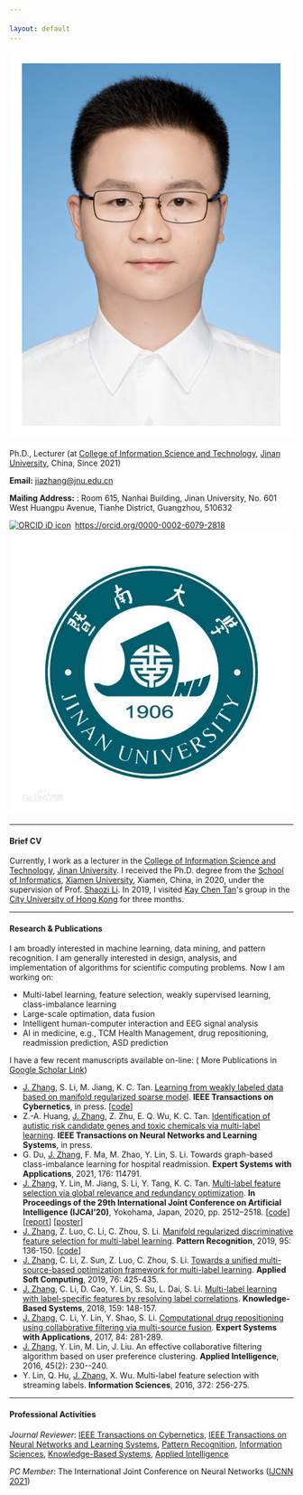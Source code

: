 ```yaml
---

layout: default 
---
```


<img class="profile-picture" src="jiazhang1.jpg">

Ph.D., Lecturer (at [College of Information Science and Technology](http://xxxy2016.jnu.edu.cn/), [Jinan University](https://www.jnu.edu.cn/), China, Since 2021)

**Email:** [jiazhang@jnu.edu.cn](mailto:jiazhang@jnu.edu.cn)

**Mailing Address:** : Room 615, Nanhai Building, Jinan University, No. 601 West Huangpu Avenue, Tianhe District, Guangzhou, 510632

<div itemscope itemtype="https://schema.org/Person"><a itemprop="sameAs" content="https://orcid.org/0000-0002-6079-2818" href="https://orcid.org/0000-0002-6079-2818" target="orcid.widget" rel="me noopener noreferrer" style="vertical-align:top;"><img src="https://orcid.org/sites/default/files/images/orcid_16x16.png" style="width:1em;margin-right:.5em;" alt="ORCID iD icon">https://orcid.org/0000-0002-6079-2818</a></div>

<img class="profile-picture" src="jnu.jpg">

---

#### Brief CV
Currently, I work as a lecturer in the [College of Information Science and Technology](http://xxxy2016.jnu.edu.cn/), [Jinan University](https://www.jnu.edu.cn/). I received the Ph.D. degree from the [School of Informatics](https://informatics.xmu.edu.cn/), [Xiamen University](https://www.xmu.edu.cn/), Xiamen, China, in 2020, under the supervision of Prof. [Shaozi Li](https://imt.xmu.edu.cn/szdw/js.htm). In 2019, I visited [Kay Chen Tan](https://www.comp.polyu.edu.hk/en-us/staffs/detail/8135)'s group in the [City University of Hong Kong](https://www.cityu.edu.hk/) for three months.

---

#### Research & Publications
I am broadly interested in machine learning, data mining, and pattern recognition. I am generally interested in design, analysis, and implementation of algorithms for scientific computing problems. Now I am working on:

* Multi-label learning, feature selection, weakly supervised learning, class-imbalance learning
* Large-scale optimation, data fusion
* Intelligent human-computer interaction and EEG signal analysis
* AI in medicine, e.g., TCM Health Management,  drug repositioning, readmission prediction, ASD prediction

I have a few recent manuscripts available on-line: ( More Publications in [Google Scholar Link](https://scholar.google.com/citations?user=yBaTk-gAAAAJ&hl=en))

* <u>J. Zhang</u>, S. Li, M. Jiang, K. C. Tan. [Learning from weakly labeled data based on manifold regularized sparse model](09185009.pdf). **IEEE Transactions on Cybernetics**, in press. [[code](MSWL-master.zip)]
* Z.-A. Huang, <u>J. Zhang</u>, Z. Zhu, E. Q. Wu, K. C. Tan. [Identification of autistic risk candidate genes and toxic chemicals via multi-label learning](09177287.pdf). **IEEE Transactions on Neural Networks and Learning Systems**, in press.
* G. Du, <u>J. Zhang</u>, F. Ma, M. Zhao, Y. Lin, S. Li. Towards graph-based class-imbalance learning for hospital readmission. **Expert Systems with Applications**, 2021, 176: 114791.
* <u>J. Zhang</u>, Y. Lin, M. Jiang, S. Li, Y. Tang, K. C. Tan. [Multi-label feature selection via global relevance and redundancy optimization](0348.pdf). **In Proceedings of the 29th International Joint Conference on Artificial Intelligence (IJCAI’20)**, Yokohama, Japan, 2020, pp. 2512–2518. [[code](GRRO-master.zip)] [[report](v15.pptx)] [[poster](poster.pdf)]
* <u>J. Zhang</u>, Z. Luo, C. Li, C. Zhou, S. Li. [Manifold regularized discriminative feature selection for multi-label learning](1-s2.0-S0031320319302341-main.pdf). **Pattern Recognition**, 2019, 95: 136-150. [[code](MDFS-master.zip)]
* <u>J. Zhang</u>, C. Li, Z. Sun, Z. Luo, C. Zhou, S. Li. [Towards a unified multi-source-based optimization framework for multi-label learning](1-s2.0-S1568494618307051-main.pdf). **Applied Soft Computing**, 2019, 76: 425-435.
* <u>J. Zhang</u>, C. Li, D. Cao, Y. Lin, S. Su, L. Dai, S. Li. [Multi-label learning with label-specific features by resolving label correlations](1-s2.0-S0950705118303472-main.pdf). **Knowledge-Based Systems**, 2018, 159: 148-157.
* <u>J. Zhang</u>, C. Li, Y. Lin, Y. Shao, S. Li. [Computational drug repositioning using collaborative filtering via multi-source fusion](1-s2.0-S0957417417303202-main.pdf). **Expert Systems with Applications**, 2017, 84: 281-289. 
* <u>J. Zhang</u>, Y. Lin, M. Lin, J. Liu. An effective collaborative filtering algorithm based on user preference clustering. **Applied Intelligence**, 2016, 45(2): 230--240.
* Y. Lin, Q. Hu, <u>J. Zhang</u>, X. Wu. Multi-label feature selection with streaming labels. **Information Sciences**, 2016, 372: 256-275.

---

#### Professional Activities
*Journal Reviewer*: [IEEE Transactions on Cybernetics](https://mc.manuscriptcentral.com/cyb-ieee), [IEEE Transactions on Neural Networks and Learning Systems](https://mc.manuscriptcentral.com/tnnls), [Pattern Recognition](https://www.journals.elsevier.com/pattern-recognition/), [Information Sciences](https://www.journals.elsevier.com/information-sciences), [Knowledge-Based Systems](https://www.journals.elsevier.com/knowledge-based-systems), [Applied Intelligence](https://www.editorialmanager.com/apin/Default.aspx)

*PC Member*: The International Joint Conference on Neural Networks ([IJCNN 2021](https://www.ijcnn.org/))
